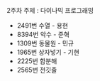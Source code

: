 2주차 주제 : 다이나믹 프로그래밍 <br>

- 2491번 수열 - 용현<br>
- 8394번 악수 - 준혁<br>
- 1309번 동물원 - 민규<br>
- 1965번 상자넣기 - 기현<br>
- 2225번 합분해<br>
- 2565번 전깃줄<br>
